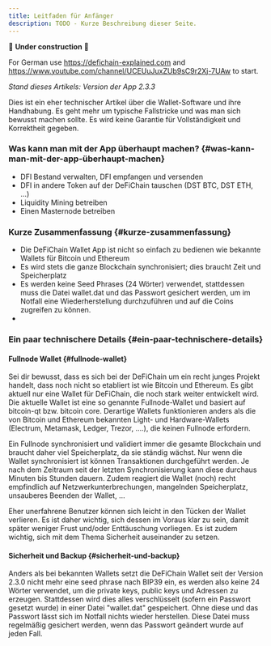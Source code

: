 ```yaml
---
title: Leitfaden für Anfänger
description: TODO - Kurze Beschreibung dieser Seite.
---
```


🚧 **Under construction** 🚧

For German use https://defichain-explained.com and https://www.youtube.com/channel/UCEUuJuxZUb9sC9r2Xj-7UAw to start.

*Stand dieses Artikels: Version der App 2.3.3*

Dies ist ein eher technischer Artikel über die Wallet-Software und ihre
Handhabung. Es geht mehr um typische Fallstricke und was man sich
bewusst machen sollte. Es wird keine Garantie für Vollständigkeit und
Korrektheit gegeben.

### Was kann man mit der App überhaupt machen? {#was-kann-man-mit-der-app-überhaupt-machen}

- DFI Bestand verwalten, DFI empfangen und versenden
- DFI in andere Token auf der DeFiChain tauschen (DST BTC, DST ETH, ...)
- Liquidity Mining betreiben
- Einen Masternode betreiben

### Kurze Zusammenfassung {#kurze-zusammenfassung}

- Die DeFiChain Wallet App ist nicht so einfach zu bedienen wie bekannte
  Wallets für Bitcoin und Ethereum
- Es wird stets die ganze Blockchain synchronisiert; dies braucht Zeit
  und Speicherplatz
- Es werden keine Seed Phrases (24 Wörter) verwendet, stattdessen muss
  die Datei wallet.dat und das Passwort gesichert werden, um im Notfall
  eine Wiederherstellung durchzuführen und auf die Coins zugreifen zu
  können.
-

### Ein paar technischere Details {#ein-paar-technischere-details}

#### Fullnode Wallet {#fullnode-wallet}

Sei dir bewusst, dass es sich bei der DeFiChain um ein recht junges
Projekt handelt, dass noch nicht so etabliert ist wie Bitcoin und
Ethereum. Es gibt aktuell nur eine Wallet für DeFiChain, die noch stark
weiter entwickelt wird. Die aktuelle Wallet ist eine so genannte
Fullnode-Wallet und basiert auf bitcoin-qt bzw. bitcoin core. Derartige
Wallets funktionieren anders als die von Bitcoin und Ethereum bekannten
Light- und Hardware-Wallets (Electrum, Metamask, Ledger, Trezor, ....),
die keinen Fullnode erfordern.

Ein Fullnode synchronisiert und validiert immer die gesamte Blockchain
und braucht daher viel Speicherplatz, da sie ständig wächst. Nur wenn
die Wallet synchronisiert ist können Transaktionen durchgeführt werden.
Je nach dem Zeitraum seit der letzten Synchronisierung kann diese
durchaus Minuten bis Stunden dauern. Zudem reagiert die Wallet (noch)
recht empfindlich auf Netzwerkunterbrechungen, mangelnden Speicherplatz,
unsauberes Beenden der Wallet, ...

Eher unerfahrene Benutzer können sich leicht in den Tücken der Wallet
verlieren. Es ist daher wichtig, sich dessen im Voraus klar zu sein,
damit später weniger Frust und/oder Enttäuschung vorliegen. Es ist zudem
wichtig, sich mit dem Thema Sicherheit auseinander zu setzen.

#### Sicherheit und Backup {#sicherheit-und-backup}

Anders als bei bekannten Wallets setzt die DeFiChain Wallet seit der
Version 2.3.0 nicht mehr eine seed phrase nach BIP39 ein, es werden also
keine 24 Wörter verwendet, um die private keys, public keys und Adressen
zu erzeugen. Stattdessen wird dies alles verschlüsselt (sofern ein
Passwort gesetzt wurde) in einer Datei "wallet.dat" gespeichert. Ohne
diese und das Passwort lässt sich im Notfall nichts wieder herstellen.
Diese Datei muss regelmäßig gesichert werden, wenn das Passwort geändert
wurde auf jeden Fall.
